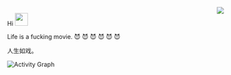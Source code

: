 <img align="right" src="https://github-readme-stats.vercel.app/api?username=mapleqin&show_icons=true&count_private=true&hide=contribs&include_all_commits=true&theme=highcontrast&bg_color=30,e96443,904e95" />

Hi <img src="https://raw.githubusercontent.com/wasabeef/wasabeef/master/icons/wave.gif" width="30px">

Life is a fucking movie. 😈 😈 😈 😈 😈 😈

人生如戏。

![Activity Graph](https://activity-graph.herokuapp.com/graph?username=mapleqin&theme=github)
